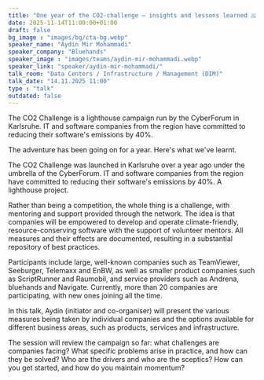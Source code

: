 ```yaml
---
title: "One year of the CO2-challenge – insights and lessons learned 🇬🇧"
date: 2025-11-14T11:00:00+01:00
draft: false
bg_image : "images/bg/cta-bg.webp"
speaker_name: "Aydin Mir Mohammadi"
speaker_company: "Bluehands"
speaker_image : "images/teams/aydin-mir-mohammadi.webp"
speaker_link: "speaker/aydin-mir-mohammadi/"
talk_room: "Data Centers / Infrastructure / Management (DIM)"
talk_date: "14.11.2025 11:00"
type : "talk"
outdated: false
---
```


The CO2 Challenge is a lighthouse campaign run by the CyberForum in Karlsruhe. IT and software companies from the region have committed to reducing their software's emissions by 40%.

The adventure has been going on for a year. Here's what we've learnt.

The CO2 Challenge was launched in Karlsruhe over a year ago under the umbrella of the CyberForum. IT and software companies from the region have committed to reducing their software's emissions by 40%. A lighthouse project.

Rather than being a competition, the whole thing is a challenge, with mentoring and support provided through the network. The idea is that companies will be empowered to develop and operate climate-friendly, resource-conserving software with the support of volunteer mentors. All measures and their effects are documented, resulting in a substantial repository of best practices.

Participants include large, well-known companies such as TeamViewer, Seeburger, Telemaxx and EnBW, as well as smaller product companies such as ScriptRunner and Raumobil, and service providers such as Andrena, bluehands and Navigate. Currently, more than 20 companies are participating, with new ones joining all the time.

In this talk, Aydin (initiator and co-organiser) will present the various measures being taken by individual companies and the options available for different business areas, such as products, services and infrastructure.

The session will review the campaign so far: what challenges are companies facing? What specific problems arise in practice, and how can they be solved? Who are the drivers and who are the sceptics? How can you get started, and how do you maintain momentum?
